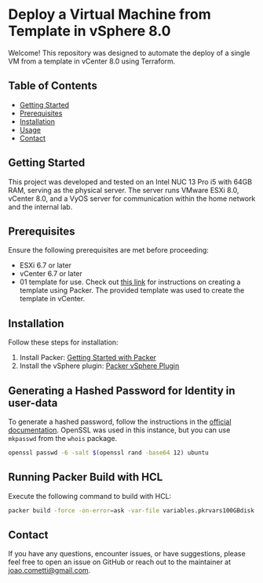 # Deploy a Virtual Machine from Template in vSphere 8.0

Welcome! This repository was designed to automate the deploy of a single VM from a template in vCenter 8.0 using Terraform. 

## Table of Contents
- [Getting Started](#getting-started)
- [Prerequisites](#prerequisites)
- [Installation](#installation)
- [Usage](#usage)
- [Contact](#contact)

## Getting Started

This project was developed and tested on an Intel NUC 13 Pro i5 with 64GB RAM, serving as the physical server. The server runs VMware ESXi 8.0, vCenter 8.0, and a VyOS server for communication within the home network and the internal lab.

## Prerequisites

Ensure the following prerequisites are met before proceeding:

- ESXi 6.7 or later
- vCenter 6.7 or later
- 01 template for use. Check out [this link](https://github.com/jcometti/vmware_packer_ubuntu_20.04.git) for instructions on creating a template using Packer. The provided template was used to create the template in vCenter.

## Installation

Follow these steps for installation:

1. Install Packer: [Getting Started with Packer](https://developer.hashicorp.com/packer/tutorials/docker-get-started/get-started-install-cli)
2. Install the vSphere plugin: [Packer vSphere Plugin](https://developer.hashicorp.com/packer/integrations/hashicorp/vsphere)

## Generating a Hashed Password for Identity in user-data

To generate a hashed password, follow the instructions in the [official documentation](https://canonical-subiquity.readthedocs-hosted.com/en/latest/reference/autoinstall-reference.html). OpenSSL was used in this instance, but you can use `mkpasswd` from the `whois` package.

```bash
openssl passwd -6 -salt $(openssl rand -base64 12) ubuntu
```

## Running Packer Build with HCL
Execute the following command to build with HCL:

```bash
packer build -force -on-error=ask -var-file variables.pkrvars100GBdisk.hcl -var-file vsphere.pkrvars.hcl ubuntu-22.04.pkr.hcl
```

## Contact 

If you have any questions, encounter issues, or have suggestions, please feel free to open an issue on GitHub or reach out to the maintainer at joao.cometti@gmail.com.